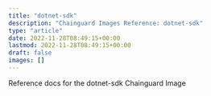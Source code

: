 ```yaml
---
title: "dotnet-sdk"
description: "Chainguard Images Reference: dotnet-sdk"
type: "article"
date: 2022-11-28T08:49:15+00:00
lastmod: 2022-11-28T08:49:15+00:00
draft: false
images: []
---
```


Reference docs for the dotnet-sdk Chainguard Image
